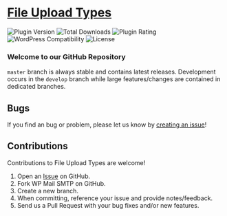 # [File Upload Types](https://wordpress.org/plugins/file-upload-types/) #

![Plugin Version](https://img.shields.io/wordpress/plugin/v/file-upload-types.svg?style=flat-square) ![Total Downloads](https://img.shields.io/wordpress/plugin/dt/file-upload-types.svg?style=flat-square) ![Plugin Rating](https://img.shields.io/wordpress/plugin/r/file-upload-types.svg?style=flat-square) ![WordPress Compatibility](https://img.shields.io/wordpress/v/file-upload-types.svg?style=flat-square) ![License](https://img.shields.io/badge/license-GPL--2.0%2B-red.svg?style=flat-square)

### Welcome to our GitHub Repository

`master` branch is always stable and contains latest releases. Development occurs in the `develop` branch while large features/changes are contained in dedicated branches.

## Bugs ##
If you find an bug or problem, please let us know by [creating an issue](https://github.com/awesomemotive/file-upload-types/issues?state=open)!

## Contributions ##
Contributions to File Upload Types are welcome!

1. Open an [Issue](https://github.com/awesomemotive/file-upload-types/issues) on GitHub.
2. Fork WP Mail SMTP on GitHub.
3. Create a new branch.
4. When committing, reference your issue and provide notes/feedback.
5. Send us a Pull Request with your bug fixes and/or new features.
